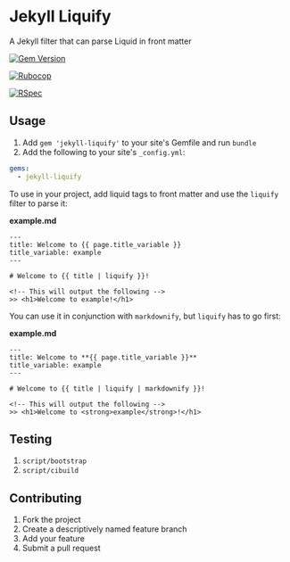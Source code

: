 # Jekyll Liquify

A Jekyll filter that can parse Liquid in front matter

[![Gem Version](https://img.shields.io/gem/v/jekyll-liquify.svg)](https://rubygems.org/gems/jekyll-liquify)

[![Rubocop](https://github.com/kigster/jekyll-liquify/actions/workflows/rubocop.yml/badge.svg)](https://github.com/kigster/jekyll-liquify/actions/workflows/rubocop.yml)

[![RSpec](https://github.com/kigster/jekyll-liquify/actions/workflows/ruby.yml/badge.svg)](https://github.com/kigster/jekyll-liquify/actions/workflows/ruby.yml)

## Usage

1. Add `gem 'jekyll-liquify'` to your site's Gemfile and run `bundle`
2. Add the following to your site's `_config.yml`:

```yml
gems:
  - jekyll-liquify
```

To use in your project, add liquid tags to front matter and use the `liquify` filter to parse it:

**example.md**

```
---
title: Welcome to {{ page.title_variable }}
title_variable: example
---

# Welcome to {{ title | liquify }}!

<!-- This will output the following -->
>> <h1>Welcome to example!</h1>
```

You can use it in conjunction with `markdownify`, but `liquify` has to go first:

**example.md**

```
---
title: Welcome to **{{ page.title_variable }}**
title_variable: example
---

# Welcome to {{ title | liquify | markdownify }}!

<!-- This will output the following -->
>> <h1>Welcome to <strong>example</strong>!</h1>
```

## Testing

1. `script/bootstrap`
2. `script/cibuild`

## Contributing

1. Fork the project
2. Create a descriptively named feature branch
3. Add your feature
4. Submit a pull request
